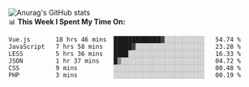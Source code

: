 
![Anurag's GitHub stats](https://github-readme-stats.vercel.app/api?username=supergczh&show_icons=true&theme=radical)
<br />
📊 **This Week I Spent My Time On:**

<!--START_SECTION:waka-->

```text
Vue.js       18 hrs 46 mins  █████████████▓░░░░░░░░░░░   54.74 %
JavaScript   7 hrs 58 mins   █████▓░░░░░░░░░░░░░░░░░░░   23.28 %
LESS         5 hrs 36 mins   ████░░░░░░░░░░░░░░░░░░░░░   16.33 %
JSON         1 hr 37 mins    █▒░░░░░░░░░░░░░░░░░░░░░░░   04.72 %
CSS          9 mins          ░░░░░░░░░░░░░░░░░░░░░░░░░   00.48 %
PHP          3 mins          ░░░░░░░░░░░░░░░░░░░░░░░░░   00.19 %
```

<!--END_SECTION:waka-->
